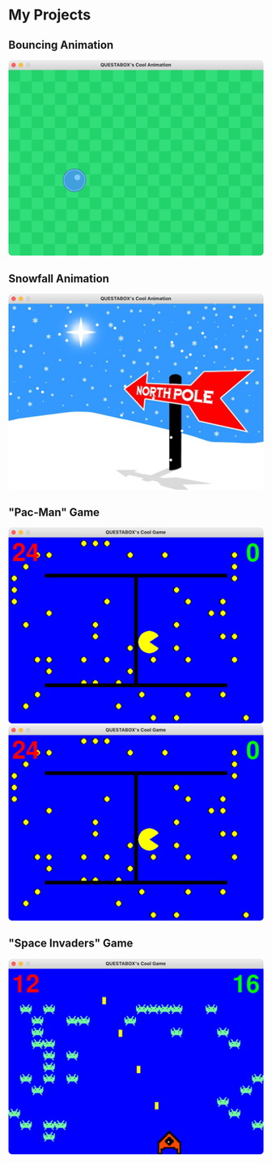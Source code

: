 # My Projects
## Bouncing Animation
![screenshot of bouncing animation](screenshots/bouncing.png)
## Snowfall Animation
![screenshot of snowfall animation](screenshots/snowfall.png)
## "Pac-Man" Game
![screenshot of pacman game](screenshots/pac_man.png)
<img src="screenshots/pac_man.png" alt="screenshot of pacman game" width="700">
## "Space Invaders" Game
![screenshot of space invaders game](screenshots/space_invaders.png)
